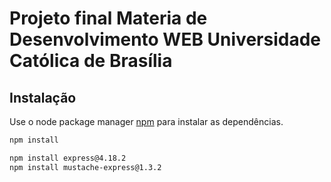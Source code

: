 # Projeto final Materia de Desenvolvimento WEB Universidade Católica de Brasília


## Instalação

Use o node package manager [npm](https://www.npmjs.com/) para instalar as dependências.


```bash
npm install
```

```bash
npm install express@4.18.2
npm install mustache-express@1.3.2
```
